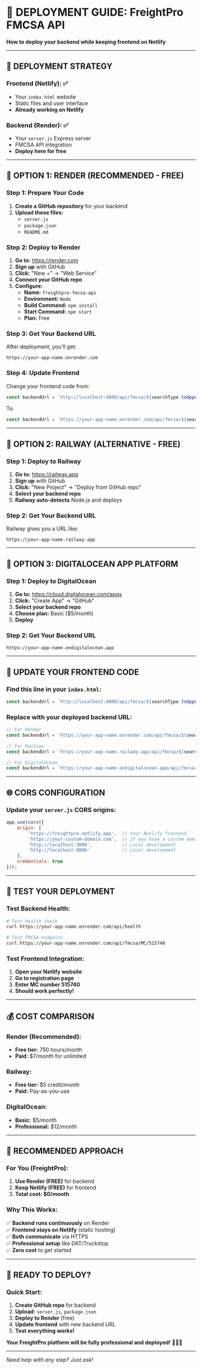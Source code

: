 # 🚀 DEPLOYMENT GUIDE: FreightPro FMCSA API

**How to deploy your backend while keeping frontend on Netlify**

---

## 🎯 DEPLOYMENT STRATEGY

### **Frontend (Netlify):** ✅
- Your `index.html` website
- Static files and user interface
- **Already working on Netlify**

### **Backend (Render):** ✅
- Your `server.js` Express server
- FMCSA API integration
- **Deploy here for free**

---

## 🚀 OPTION 1: RENDER (RECOMMENDED - FREE)

### **Step 1: Prepare Your Code**
1. **Create a GitHub repository** for your backend
2. **Upload these files:**
   - `server.js`
   - `package.json`
   - `README.md`

### **Step 2: Deploy to Render**
1. **Go to:** https://render.com
2. **Sign up** with GitHub
3. **Click:** "New +" → "Web Service"
4. **Connect your GitHub repo**
5. **Configure:**
   - **Name:** `freightpro-fmcsa-api`
   - **Environment:** `Node`
   - **Build Command:** `npm install`
   - **Start Command:** `npm start`
   - **Plan:** Free

### **Step 3: Get Your Backend URL**
After deployment, you'll get:
```
https://your-app-name.onrender.com
```

### **Step 4: Update Frontend**
Change your frontend code from:
```javascript
const backendUrl = `http://localhost:4000/api/fmcsa/${searchType.toUpperCase()}/${searchValue}`;
```

To:
```javascript
const backendUrl = `https://your-app-name.onrender.com/api/fmcsa/${searchType.toUpperCase()}/${searchValue}`;
```

---

## 🌊 OPTION 2: RAILWAY (ALTERNATIVE - FREE)

### **Step 1: Deploy to Railway**
1. **Go to:** https://railway.app
2. **Sign up** with GitHub
3. **Click:** "New Project" → "Deploy from GitHub repo"
4. **Select your backend repo**
5. **Railway auto-detects** Node.js and deploys

### **Step 2: Get Your Backend URL**
Railway gives you a URL like:
```
https://your-app-name.railway.app
```

---

## 🔧 OPTION 3: DIGITALOCEAN APP PLATFORM

### **Step 1: Deploy to DigitalOcean**
1. **Go to:** https://cloud.digitalocean.com/apps
2. **Click:** "Create App" → "GitHub"
3. **Select your backend repo**
4. **Choose plan:** Basic ($5/month)
5. **Deploy**

### **Step 2: Get Your Backend URL**
```
https://your-app-name.ondigitalocean.app
```

---

## 📱 UPDATE YOUR FRONTEND CODE

### **Find this line in your `index.html`:**
```javascript
const backendUrl = `http://localhost:4000/api/fmcsa/${searchType.toUpperCase()}/${searchValue}`;
```

### **Replace with your deployed backend URL:**
```javascript
// For Render
const backendUrl = `https://your-app-name.onrender.com/api/fmcsa/${searchType.toUpperCase()}/${searchValue}`;

// For Railway
const backendUrl = `https://your-app-name.railway.app/api/fmcsa/${searchType.toUpperCase()}/${searchValue}`;

// For DigitalOcean
const backendUrl = `https://your-app-name.ondigitalocean.app/api/fmcsa/${searchType.toUpperCase()}/${searchValue}`;
```

---

## 🌐 CORS CONFIGURATION

### **Update your `server.js` CORS origins:**
```javascript
app.use(cors({
    origin: [
        'https://freightpro.netlify.app',  // Your Netlify frontend
        'https://your-custom-domain.com',  // If you have a custom domain
        'http://localhost:3000',           // Local development
        'http://localhost:8000'            // Local development
    ],
    credentials: true
}));
```

---

## 🧪 TEST YOUR DEPLOYMENT

### **Test Backend Health:**
```bash
# Test health check
curl https://your-app-name.onrender.com/api/health

# Test FMCSA endpoint
curl https://your-app-name.onrender.com/api/fmcsa/MC/515740
```

### **Test Frontend Integration:**
1. **Open your Netlify website**
2. **Go to registration page**
3. **Enter MC number 515740**
4. **Should work perfectly!**

---

## 💰 COST COMPARISON

### **Render (Recommended):**
- **Free tier:** 750 hours/month
- **Paid:** $7/month for unlimited

### **Railway:**
- **Free tier:** $5 credit/month
- **Paid:** Pay-as-you-use

### **DigitalOcean:**
- **Basic:** $5/month
- **Professional:** $12/month

---

## 🎯 RECOMMENDED APPROACH

### **For You (FreightPro):**
1. **Use Render (FREE)** for backend
2. **Keep Netlify (FREE)** for frontend
3. **Total cost: $0/month**

### **Why This Works:**
✅ **Backend runs continuously** on Render  
✅ **Frontend stays on Netlify** (static hosting)  
✅ **Both communicate** via HTTPS  
✅ **Professional setup** like DAT/Truckstop  
✅ **Zero cost** to get started  

---

## 🚀 READY TO DEPLOY?

### **Quick Start:**
1. **Create GitHub repo** for backend
2. **Upload:** `server.js`, `package.json`
3. **Deploy to Render** (free)
4. **Update frontend** with new backend URL
5. **Test everything works!**

**Your FreightPro platform will be fully professional and deployed!** 🚛💼✨

---

*Need help with any step? Just ask!*
